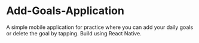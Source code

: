 # Add-Goals-Application
A simple mobile application for practice where you can add your daily goals or delete the goal by tapping. Build using React Native.
